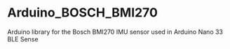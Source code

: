 # Arduino_BOSCH_BMI270
Arduino library for the Bosch BMI270 IMU sensor used in Arduino Nano 33 BLE Sense
